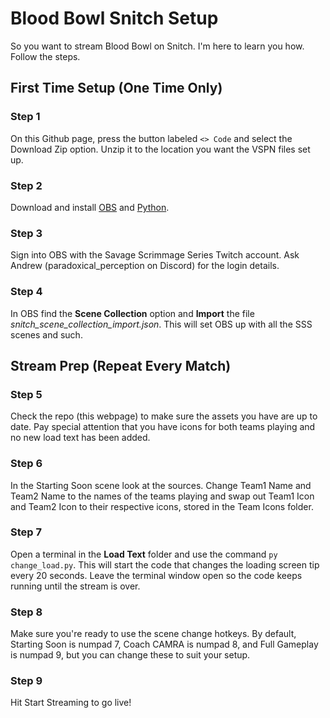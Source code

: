 # Blood Bowl Snitch Setup

So you want to stream Blood Bowl on Snitch. I'm here to learn you how. Follow the steps.

## First Time Setup (One Time Only)

### Step 1

On this Github page, press the button labeled `<> Code` and select the Download Zip option. Unzip 
it to the location you want the VSPN files set up.

### Step 2 

Download and install [OBS](https://obsproject.com) and [Python](https://www.python.org/downloads/).

### Step 3

Sign into OBS with the Savage Scrimmage Series Twitch account. Ask Andrew (paradoxical_perception 
on Discord) for the login details.

### Step 4

In OBS find the **Scene Collection** option and **Import** the file 
*snitch_scene_collection_import.json*. This will set OBS up with all the SSS scenes and such.

## Stream Prep (Repeat Every Match)

### Step 5 

Check the repo (this webpage) to make sure the assets you have are up to date. Pay special 
attention that you have icons for both teams playing and no new load text has been added.

### Step 6

In the Starting Soon scene look at the sources. Change Team1 Name and Team2 Name to the names of 
the teams playing and swap out Team1 Icon and Team2 Icon to their respective icons, stored in the
Team Icons folder.

### Step 7

Open a terminal in the **Load Text** folder and use the command `py change_load.py`. This will 
start the code that changes the loading screen tip every 20 seconds. Leave the terminal window 
open so the code keeps running until the stream is over.

### Step 8

Make sure you're ready to use the scene change hotkeys. By default, Starting Soon is numpad 7, 
Coach CAMRA is numpad 8, and Full Gameplay is numpad 9, but you can change these to suit your 
setup.

### Step 9

Hit Start Streaming to go live!
